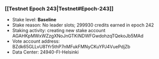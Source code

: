 ### [[Testnet Epoch 243|Testnet#Epoch-243]]
* Stake level: **Baseline**
* Stake reason: No leader slots; 299930 credits earned in epoch 242
* Staking activity: creating new stake account AGAHKpMWxWZzgXNoJnGTKiNDWFGwdohzqTQekoJb5MAd
* Vote account address: BZdk65GLLvU81Yr5thP7nMFukFMNyCKuYPJ4VuePdjZb
* Data Center: 24940-FI-Helsinki